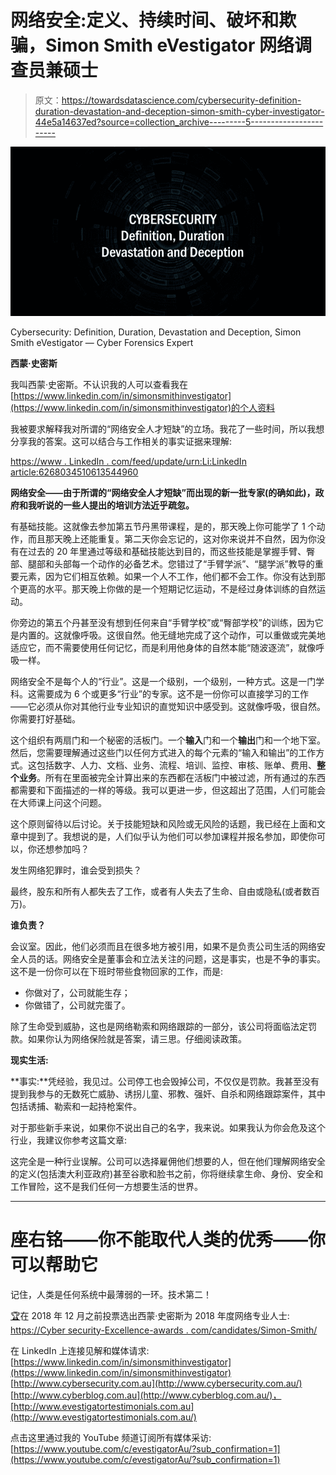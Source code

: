 # 网络安全:定义、持续时间、破坏和欺骗，Simon Smith eVestigator 网络调查员兼硕士

> 原文：<https://towardsdatascience.com/cybersecurity-definition-duration-devastation-and-deception-simon-smith-cyber-investigator-44e5a14637ed?source=collection_archive---------5----------------------->

![](img/75f202acb72638996604fcea99d409df.png)

Cybersecurity: Definition, Duration, Devastation and Deception, Simon Smith eVestigator — Cyber Forensics Expert

**西蒙·史密斯**

我叫西蒙·史密斯。不认识我的人可以查看我在[https://www.linkedin.com/in/simonsmithinvestigator](https://www.linkedin.com/in/simonsmithinvestigator)的个人资料

我被要求解释我对所谓的“网络安全人才短缺”的立场。我花了一些时间，所以我想分享我的答案。这可以结合与工作相关的事实证据来理解:

[https://www . LinkedIn . com/feed/update/urn:Li:LinkedIn article:6268034510613544960](https://www.linkedin.com/feed/update/urn:li:linkedInArticle:6268034510613544960/)

**网络安全——由于所谓的“网络安全人才短缺”而出现的新一批专家(的确如此)，政府和我听说的一些人提出的培训方法近乎疏忽。**

有基础技能。这就像去参加第五节丹黑带课程，是的，那天晚上你可能学了 1 个动作，而且那天晚上还能重复。第二天你会忘记的，这对你来说并不自然，因为你没有在过去的 20 年里通过等级和基础技能达到目的，而这些技能是掌握手臂、臀部、腿部和头部每一个动作的必备艺术。您错过了“手臂学派”、“腿学派”教导的重要元素，因为它们相互依赖。如果一个人不工作，他们都不会工作。你没有达到那个更高的水平。那天晚上你做的是一个短期记忆运动，不是经过身体训练的自然运动。

你旁边的第五个丹甚至没有想到任何来自“手臂学校”或“臀部学校”的训练，因为它是内置的。这就像呼吸。这很自然。他无缝地完成了这个动作，可以重做或完美地适应它，而不需要使用任何记忆，而是利用他身体的自然本能“随波逐流”，就像呼吸一样。

网络安全不是每个人的“行业”。这是一个级别，一个级别，一种方式。这是一门学科。这需要成为 6 个或更多“行业”的专家。这不是一份你可以直接学习的工作——它必须从你对其他行业专业知识的直觉知识中感受到。这就像呼吸，很自然。你需要打好基础。

这个组织有两扇门和一个秘密的活板门。一个**输入**门和一个**输出**门和一个地下室。然后，您需要理解通过这些门以任何方式进入的每个元素的“输入和输出”的工作方式。这包括数字、人力、文档、业务、流程、培训、监控、审核、账单、费用、**整个业务**。所有在里面被完全计算出来的东西都在活板门中被过滤，所有通过的东西都需要和下面描述的一样的等级。我可以更进一步，但这超出了范围，人们可能会在大师课上问这个问题。

这个原则留待以后讨论。关于技能短缺和风险或无风险的话题，我已经在上面和文章中提到了。我想说的是，人们似乎认为他们可以参加课程并报名参加，即使你可以，你还想参加吗？

发生网络犯罪时，谁会受到损失？

最终，股东和所有人都失去了工作，或者有人失去了生命、自由或隐私(或者数百万)。

**谁负责？**

会议室。因此，他们必须而且在很多地方被引用，如果不是负责公司生活的网络安全人员的话。网络安全是董事会和立法关注的问题，这是事实，也是不争的事实。这不是一份你可以在下班时带些食物回家的工作，而是:

*   你做对了，公司就能生存；
*   你做错了，公司就完蛋了。

除了生命受到威胁，这也是网络勒索和网络跟踪的一部分，该公司将面临法定罚款。如果你认为网络保险就是答案，请三思。仔细阅读政策。

**现实生活:**

**事实:**凭经验，我见过。公司停工也会毁掉公司，不仅仅是罚款。我甚至没有提到我参与的无数死亡威胁、诱拐儿童、邪教、强奸、自杀和网络跟踪案件，其中包括诱捕、勒索和一起持枪案件。

对于那些新手来说，如果你不说出自己的名字，我来说。如果我认为你会危及这个行业，我建议你参考这篇文章:

这完全是一种行业误解。公司可以选择雇佣他们想要的人，但在他们理解网络安全的定义(包括澳大利亚政府)甚至谷歌和脸书之前，你将继续拿生命、身份、安全和工作冒险，这不是我们任何一方想要生活的世界。

___________

# 座右铭——你不能取代人类的优秀——你可以帮助它

记住，人类是任何系统中最薄弱的一环。技术第二！

[🏆](https://www.google.com.au/url?sa=t&rct=j&q=&esrc=s&source=web&cd=1&ved=0ahUKEwjoiqfr6-fTAhXEEbwKHUyWCVsQFggoMAA&url=http%3A%2F%2Femojipedia.org%2Ftrophy%2F&usg=AFQjCNHE92AW4PY3XeDn9sAMkTO914D-uQ&sig2=ULzHbLsJw2JkP7bcX7UOGQ)在 2018 年 12 月之前投票选出西蒙·史密斯为 2018 年度网络专业人士:
[https://Cyber security-Excellence-awards . com/candidates/Simon-Smith/](https://cybersecurity-excellence-awards.com/candidates/simon-smith/)

在 LinkedIn 上连接见解和媒体请求:[https://www.linkedin.com/in/simonsmithinvestigator](https://www.linkedin.com/in/simonsmithinvestigator)
[http://www.cybersecurity.com.au](http://www.cybersecurity.com.au/)
[http://www.cyberblog.com.au](http://www.cyberblog.com.au/)，
[http://www.evestigatortestimonials.com.au](http://www.evestigatortestimonials.com.au/)

点击这里通过我的 YouTube 频道订阅所有媒体采访:[https://www.youtube.com/c/evestigatorAu/?sub_confirmation=1](https://www.youtube.com/c/evestigatorAu/?sub_confirmation=1)